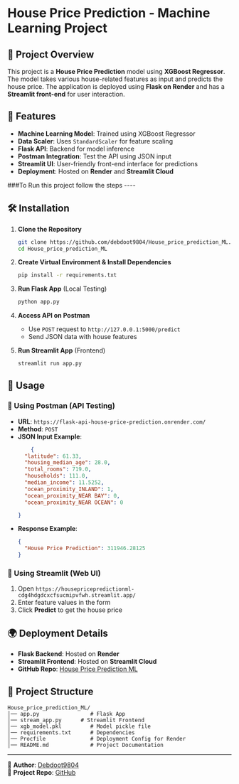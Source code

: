 
# House Price Prediction - Machine Learning Project

## 📌 Project Overview
This project is a **House Price Prediction** model using **XGBoost Regressor**. The model takes various house-related features as input and predicts the house price. The application is deployed using **Flask on Render** and has a **Streamlit front-end** for user interaction.

## 🚀 Features
- **Machine Learning Model**: Trained using XGBoost Regressor
- **Data Scaler**: Uses `StandardScaler` for feature scaling
- **Flask API**: Backend for model inference
- **Postman Integration**: Test the API using JSON input
- **Streamlit UI**: User-friendly front-end interface for predictions
- **Deployment**: Hosted on **Render** and **Streamlit Cloud**

###To Run this project follow the steps ----

## 🛠️ Installation

1. **Clone the Repository**
   ```bash
   git clone https://github.com/debdoot9804/House_price_prediction_ML.git
   cd House_price_prediction_ML
   ```

2. **Create Virtual Environment & Install Dependencies**
   ```bash
   pip install -r requirements.txt
   ```

3. **Run Flask App** (Local Testing)
   ```bash
   python app.py
   ```

4. **Access API on Postman**
   - Use `POST` request to `http://127.0.0.1:5000/predict`
   - Send JSON data with house features

5. **Run Streamlit App** (Frontend)
   ```bash
   streamlit run app.py
   ```

## 🎯 Usage
### 🔹 Using Postman (API Testing)
- **URL**: `https://flask-api-house-price-prediction.onrender.com/`
- **Method**: `POST`
- **JSON Input Example**:
  ```json
      {
    "latitude": 61.33,
    "housing_median_age": 28.0,
    "total_rooms": 719.0,
    "households": 111.0,
    "median_income": 11.5252,
    "ocean_proximity_INLAND": 1,
    "ocean_proximity_NEAR BAY": 0,
    "ocean_proximity_NEAR OCEAN": 0

  }
  ```
- **Response Example**:
  ```json
  {
    "House Price Prediction": 311946.28125
  }
  ```

### 🔹 Using Streamlit (Web UI)
1. Open `https://housepricepredictionml-cdg4hdgdcxcfsucmipvfwh.streamlit.app/`
2. Enter feature values in the form
3. Click **Predict** to get the house price

## 🌍 Deployment Details
- **Flask Backend**: Hosted on **Render**
- **Streamlit Frontend**: Hosted on **Streamlit Cloud**
- **GitHub Repo**: [House Price Prediction ML](https://github.com/debdoot9804/House_price_prediction_ML)

## 📜 Project Structure
```
House_price_prediction_ML/
│── app.py                # Flask App
│── stream_app.py      # Streamlit Frontend
│── xgb_model.pkl         # Model pickle file
│── requirements.txt      # Dependencies
│── Procfile              # Deployment Config for Render
│── README.md             # Project Documentation
```




---
📢 **Author**: [Debdoot9804](https://github.com/debdoot9804)  
🔗 **Project Repo**: [GitHub](https://github.com/debdoot9804/House_price_prediction_ML)

